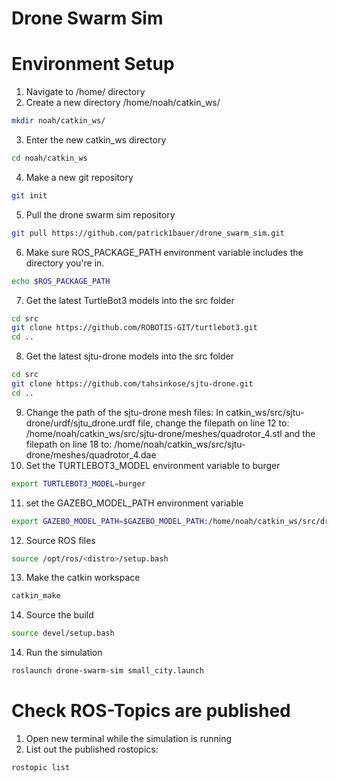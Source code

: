 # Drone Swarm Sim

# Environment Setup

1. Navigate to /home/ directory
2. Create a new directory /home/noah/catkin_ws/
```bash
mkdir noah/catkin_ws/
```
3. Enter the new catkin_ws directory
```bash
cd noah/catkin_ws
```
4. Make a new git repository
```bash
git init
```
5. Pull the drone swarm sim repository
```bash
git pull https://github.com/patrick1bauer/drone_swarm_sim.git 
```
6. Make sure ROS_PACKAGE_PATH environment variable includes the directory you're in.
```bash
echo $ROS_PACKAGE_PATH
```
7. Get the latest TurtleBot3 models into the src folder
```bash
cd src
git clone https://github.com/ROBOTIS-GIT/turtlebot3.git
cd ..
```
8. Get the latest sjtu-drone models into the src folder
```bash
cd src
git clone https://github.com/tahsinkose/sjtu-drone.git
cd ..
```
9. Change the path of the sjtu-drone mesh files:
    In catkin_ws/src/sjtu-drone/urdf/sjtu_drone.urdf file, change the filepath on line 12 to:
    /home/noah/catkin_ws/src/sjtu-drone/meshes/quadrotor_4.stl
    and the filepath on line 18 to:
    /home/noah/catkin_ws/src/sjtu-drone/meshes/quadrotor_4.dae
10. Set the TURTLEBOT3_MODEL environment variable to burger
```bash
export TURTLEBOT3_MODEL=burger
```
11. set the GAZEBO_MODEL_PATH environment variable
```bash
export GAZEBO_MODEL_PATH=$GAZEBO_MODEL_PATH:/home/noah/catkin_ws/src/drone_swarm_sim/world/models
```
12. Source ROS files
```bash
source /opt/ros/<distro>/setup.bash
```
13. Make the catkin workspace
```bash
catkin_make
```
14. Source the build
```bash
source devel/setup.bash
```
14. Run the simulation
```bash
roslaunch drone-swarm-sim small_city.launch
```

# Check ROS-Topics are published

1. Open new terminal while the simulation is running
2. List out the published rostopics:
```bash
rostopic list
```
